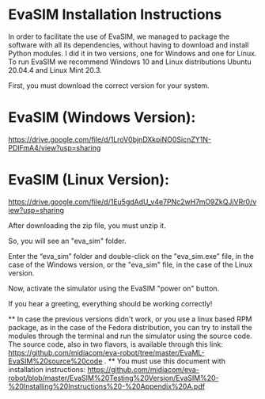 # EvaSIM Installation Instructions
 
In order to facilitate the use of EvaSIM, we managed to package the software with all its dependencies, without having to download and install Python modules. I did it in two versions, one for Windows and one for Linux. To run EvaSIM we recommend Windows 10 and Linux distributions Ubuntu 20.04.4 and Linux Mint 20.3.
 
First, you must download the correct version for your system.
 
# EvaSIM (Windows Version):
https://drive.google.com/file/d/1LroV0bjnDXkpiNO0SicnZY1N-PDlFmA4/view?usp=sharing
 
# EvaSIM (Linux Version):
https://drive.google.com/file/d/1Eu5gdAdU_v4e7PNc2wH7mO9ZkQJjVRr0/view?usp=sharing
 
After downloading the zip file, you must unzip it.
 
So, you will see an "eva_sim" folder. 
 
Enter the “eva_sim” folder and double-click on the "eva_sim.exe" file, in the case of the Windows version, or the "eva_sim" file, in the case of the Linux version.
 
Now, activate the simulator using the EvaSIM "power on" button.
 
If you hear a greeting, everything should be working correctly!
 
** In case the previous versions didn't work, or you use a linux based RPM package, as in the case of the Fedora distribution, you can try to install the modules through the terminal and run the simulator using the source code. The source code, also in two flavors, is available through this link:
https://github.com/midiacom/eva-robot/tree/master/EvaML-EvaSIM%20source%20code
. 
** You must use this document with installation instructions: https://github.com/midiacom/eva-robot/blob/master/EvaSIM%20Testing%20Version/EvaSIM%20-%20Installing%20Instructions%20-%20Appendix%20A.pdf

